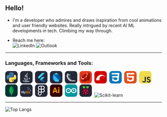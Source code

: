 
<div id="header">
  <h2>
    Hello!
  </h2>
</div>

<ul>
  <li>
    I'm a developer who admires and draws inspiration from cool animations and user friendly websites. Really intrigued by recent AI ML developments in tech. Climbing my way through.
  </li>
  <li>
    
Reach me here: 
<br>![LinkedIn](https://img.shields.io/badge/linkedin-%230077B5.svg?logo=linkedin&logoColor=white&link=https://www.linkedin.com/in/sanjeevinirakesh/)
![Outlook](https://img.shields.io/badge/Microsoft_Outlook-0078D4?logo=microsoft-outlook&logoColor=white&link=sanjeevinir17@outlook.com)

  </li>
</ul>


---

### Languages, Frameworks and Tools:
<div>
  <img src="https://github.com/tandpfun/skill-icons/blob/main/icons/Python-Dark.svg" title="Python" alt="Python" width="40" height="40"/>&nbsp;
  <img src="https://github.com/tandpfun/skill-icons/blob/main/icons/Java-Dark.svg" title="Java" alt="Java" width="40" height="40"/>&nbsp;
  <img src="https://github.com/tandpfun/skill-icons/blob/main/icons/Flutter-Dark.svg" title="Flutter" alt="Flutter" width="40" height="40"/>&nbsp;
  <img src="https://github.com/tandpfun/skill-icons/blob/main/icons/Dart-Dark.svg" title="Dart" alt="Dart" width="40" height="40"/>&nbsp;
  <img src="https://github.com/tandpfun/skill-icons/blob/main/icons/Flask-Dark.svg" title="Flask" alt="Flask" width="40" height="40"/>&nbsp;
  <img src="https://github.com/tandpfun/skill-icons/blob/main/icons/Ruby.svg" title="Ruby" alt="Ruby" width="40" height="40"/>&nbsp;
  <img src="https://github.com/tandpfun/skill-icons/blob/main/icons/Rails.svg" title="Rails"  alt="Rails" width="40" height="40"/>&nbsp;
  <img src="https://github.com/tandpfun/skill-icons/blob/main/icons/CSS.svg"  title="CSS3" alt="CSS" width="40" height="40"/>&nbsp;
  <img src="https://github.com/tandpfun/skill-icons/blob/main/icons/HTML.svg" title="HTML5" alt="HTML" width="40" height="40"/>&nbsp;
  <img src="https://github.com/tandpfun/skill-icons/blob/main/icons/JavaScript.svg" title="JavaScript" alt="JavaScript" width="40" height="40"/>&nbsp;
  <img src="https://github.com/tandpfun/skill-icons/blob/main/icons/MongoDB.svg" title="MongoDB" alt="MongoDB" width="40" height="40"/>&nbsp;
  <img src="https://github.com/tandpfun/skill-icons/blob/main/icons/MySQL-Dark.svg" title="MySQL"  alt="MySQL" width="40" height="40"/>&nbsp;
  <img src="https://github.com/tandpfun/skill-icons/blob/main/icons/Figma-Dark.svg" title="Figma"  alt="Figma" width="40" height="40"/>&nbsp;
  <img src="https://github.com/tandpfun/skill-icons/blob/main/icons/Illustrator.svg" title="Illustrator"  alt="Illustrator" width="40" height="40"/>&nbsp;
  <img src="https://github.com/tandpfun/skill-icons/blob/main/icons/Arduino.svg" title="Arduino"  alt="Arduino" width="40" height="40"/>&nbsp;
  <img src="https://github.com/tandpfun/skill-icons/blob/main/icons/RaspberryPi-Dark.svg" title="RaspberryPi"  alt="RaspberryPi" width="40" height="40"/>&nbsp;
  <img src="https://github.com/tandpfun/skill-icons/blob/main/icons/ScikitLearn-Dark.svg" title="Scikit-learn"  alt="Scikit-learn" width="40" height="40"/>&nbsp;
</div>

---

![Top Langs](https://github-readme-stats.vercel.app/api/top-langs/?username=sanju179&layout=compact&theme=dracula)

